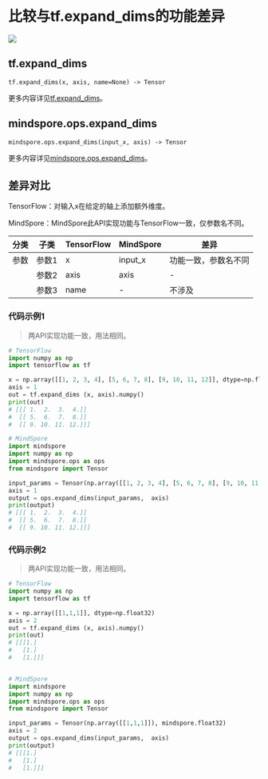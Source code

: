 # 比较与tf.expand_dims的功能差异

<a href="https://gitee.com/mindspore/docs/blob/r2.0.0-alpha/docs/mindspore/source_zh_cn/note/api_mapping/tensorflow_diff/expand_dims.md" target="_blank"><img src="https://mindspore-website.obs.cn-north-4.myhuaweicloud.com/website-images/r2.0.0-alpha/resource/_static/logo_source.png"></a>

## tf.expand_dims

```text
tf.expand_dims(x, axis, name=None) -> Tensor
```

更多内容详见[tf.expand_dims](https://tensorflow.google.cn/versions/r2.6/api_docs/python/tf/expand_dims)。

## mindspore.ops.expand_dims

```text
mindspore.ops.expand_dims(input_x, axis) -> Tensor
```

更多内容详见[mindspore.ops.expand_dims](https://www.mindspore.cn/docs/zh-CN/r2.0.0-alpha/api_python/ops/mindspore.ops.expand_dims.html)。

## 差异对比

TensorFlow：对输入x在给定的轴上添加额外维度。

MindSpore：MindSpore此API实现功能与TensorFlow一致，仅参数名不同。

| 分类 | 子类  | TensorFlow | MindSpore | 差异                  |
| ---- | ----- | ---------- | --------- | --------------------- |
| 参数 | 参数1 | x          | input_x   | 功能一致，参数名不同 |
|      | 参数2 | axis       | axis      | - |
|      | 参数3 | name       | -      | 不涉及 |

### 代码示例1

> 两API实现功能一致，用法相同。

```python
# TensorFlow
import numpy as np
import tensorflow as tf

x = np.array([[1, 2, 3, 4], [5, 6, 7, 8], [9, 10, 11, 12]], dtype=np.float32)
axis = 1
out = tf.expand_dims (x, axis).numpy()
print(out)
# [[[ 1.  2.  3.  4.]]
#  [[ 5.  6.  7.  8.]]
#  [[ 9. 10. 11. 12.]]]

# MindSpore
import mindspore
import numpy as np
import mindspore.ops as ops
from mindspore import Tensor

input_params = Tensor(np.array([[1, 2, 3, 4], [5, 6, 7, 8], [9, 10, 11, 12]]), mindspore.float32)
axis = 1
output = ops.expand_dims(input_params,  axis)
print(output)
# [[[ 1.  2.  3.  4.]]
#  [[ 5.  6.  7.  8.]]
#  [[ 9. 10. 11. 12.]]]

```

### 代码示例2

> 两API实现功能一致，用法相同。

```python
# TensorFlow
import numpy as np
import tensorflow as tf

x = np.array([[1,1,1]], dtype=np.float32)
axis = 2
out = tf.expand_dims (x, axis).numpy()
print(out)
# [[[1.]
#   [1.]
#   [1.]]]


# MindSpore
import mindspore
import numpy as np
import mindspore.ops as ops
from mindspore import Tensor

input_params = Tensor(np.array([[1,1,1]]), mindspore.float32)
axis = 2
output = ops.expand_dims(input_params,  axis)
print(output)
# [[[1.]
#   [1.]
#   [1.]]]
```
